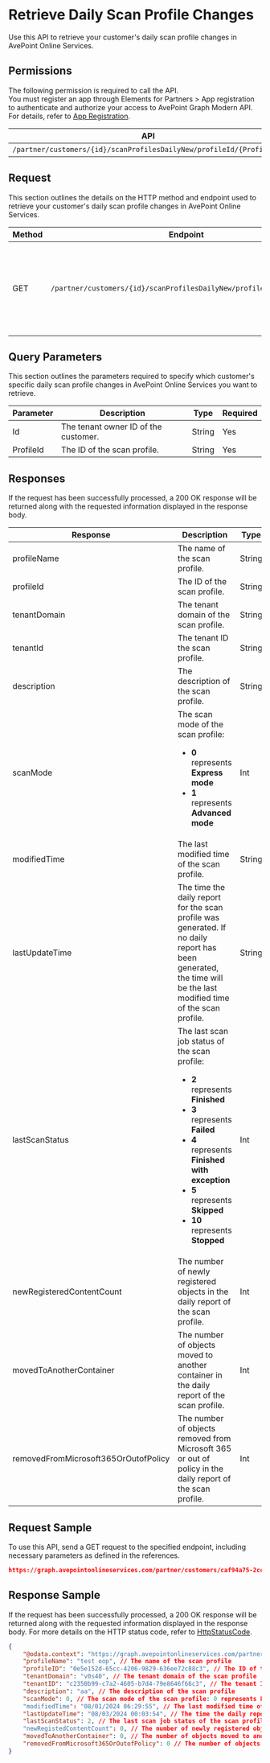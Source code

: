 # Retrieve Daily Scan Profile Changes

Use this API to retrieve your customer's daily scan profile changes in AvePoint Online Services.

## Permissions  

The following permission is required to call the API.  
You must register an app through Elements for Partners > App registration to authenticate and authorize your access to AvePoint Graph Modern API. For details, refer to [App Registration](https://cdn.avepoint.com/assets/apelements-webhelp/avepoint-elements-for-partners/index.htm#!Documents/appregistration.htm).

| API | Permission  |
|-----------|--------|
| `/partner/customers/{id}/scanProfilesDailyNew/profileId/{ProfileId}` | partner.scanprofiles.read.all |  

## Request

This section outlines the details on the HTTP method and endpoint used to retrieve your customer's daily scan profile changes in AvePoint Online Services.

| Method | Endpoint | Description |
|-----------|--------|-----------|
|GET|`/partner/customers/{id}/scanProfilesDailyNew/profileId/{ProfileId}`|Retrieves your customer's daily scan profile changes in AvePoint Online Services.|

## Query Parameters

This section outlines the parameters required to specify which customer's specific daily scan profile changes in AvePoint Online Services you want to retrieve.

| Parameter | Description | Type | Required |
| --- | --- | --- | --- |
| Id | The tenant owner ID of the customer. | String | Yes |
| ProfileId | The ID of the scan profile. | String | Yes |

## Responses

If the request has been successfully processed, a 200 OK response will be returned along with the requested information displayed in the response body.

| Response | Description | Type |
| --- | --- | --- |
| profileName | The name of the scan profile. | String |
| profileId | The ID of the scan profile. | String |
| tenantDomain | The tenant domain of the scan profile. | String |
| tenantId | The tenant ID the scan profile. | String |
| description | The description of the scan profile. | String |
| scanMode | The scan mode of the scan profile:<br> <ul><li>**0** represents **Express mode**<li>**1** represents **Advanced mode**| Int |
| modifiedTime | The last modified time of the scan profile. | String |
| lastUpdateTime | The time the daily report for the scan profile was generated. If no daily report has been generated, the time will be the last modified time of the scan profile. | String |
| lastScanStatus | The last scan job status of the scan profile:<br><ul><li>**2** represents **Finished**<li>**3** represents **Failed**<li>**4** represents **Finished with exception**<li>**5** represents **Skipped**<li>**10** represents **Stopped** | Int |
| newRegisteredContentCount | The number of newly registered objects in the daily report of the scan profile. | Int |
| movedToAnotherContainer | The number of objects moved to another container in the daily report of the scan profile. | Int |
| removedFromMicrosoft365OrOutofPolicy | The number of objects removed from Microsoft 365 or out of policy in the daily report of the scan profile. | Int |

## Request Sample

To use this API, send a GET request to the specified endpoint, including necessary parameters as defined in the references.

```json
https://graph.avepointonlineservices.com/partner/customers/caf94a75-2cc6-43aa-b04b-794cb9af5ea3/scanProfilesDailyNew/profileId/0e5c152d-65ec-4206-9829-636ee72c88c3
```

## Response Sample

If the request has been successfully processed, a 200 OK response will be returned along with the requested information displayed in the response body. For more details on the HTTP status code, refer to [HttpStatusCode](https://learn.avepoint.com/docs/Use-AvePoint-Graph-Modern-API.html#http-status-code).

```json 
{
    "@odata.context": "https://graph.avepointonlineservices.com/partner/api/V1.1/$metadata#Portal.Api.Model.ProfileDailyNewInfo",
    "profileName": "test oop", // The name of the scan profile
    "profileID": "0e5e152d-65cc-4206-9829-636ee72c88c3", // The ID of the scan profile
    "tenantDomain": "v0s40", // The tenant domain of the scan profile
    "tenantID": "c2350b99-c7a2-4605-b7d4-79e8646f66c3", // The tenant ID the scan profile
    "description": "aa", // The description of the scan profile
    "scanMode": 0, // The scan mode of the scan profile: 0 represents Express mode
    "modifiedTime": "08/01/2024 06:29:55", // The last modified time of the scan profile
    "lastUpdateTime": "08/03/2024 00:03:54", // The time the daily report for the scan profile was generated. If no daily report has been generated, the time will be the last modified time of the scan profile
    "lastScanStatus": 2, // The last scan job status of the scan profile: 2 represents Finished
    "newRegistedContentCount": 0, // The number of newly registered objects in the daily report of the scan profile
    "movedToAnotherContainer": 0, // The number of objects moved to another container in the daily report of the scan profile
    "removedFromMicrosoft365OrOutofPolicy": 0 // The number of objects removed from Microsoft 365 or out of policy in the daily report of the scan profile
}
```